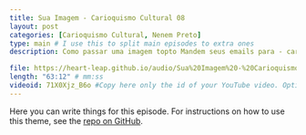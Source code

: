 ```yaml
---
title: Sua Imagem - Carioquismo Cultural 08
layout: post
categories: [Carioquismo Cultural, Nenem Preto]
type: main # I use this to split main episodes to extra ones
description: Como passar uma imagem topto Mandem seus emails para - carioquismocultural@gmail.com Server no Discord - https://discord.gg/PNJtkFmMap

file: https://heart-leap.github.io/audio/Sua%20Imagem%20-%20Carioquismo%20Cultural%2008-71X0Xjz_B6o.webm #Link to your .mp3 file
length: "63:12" # mm:ss
videoid: 71X0Xjz_B6o #Copy here only the id of your YouTube video. Optional
---
```


Here you can write things for this episode.
For instructions on how to use this theme, see the [repo on GitHub](https://github.com/PandaSekh/Jekyll-Podcaster).